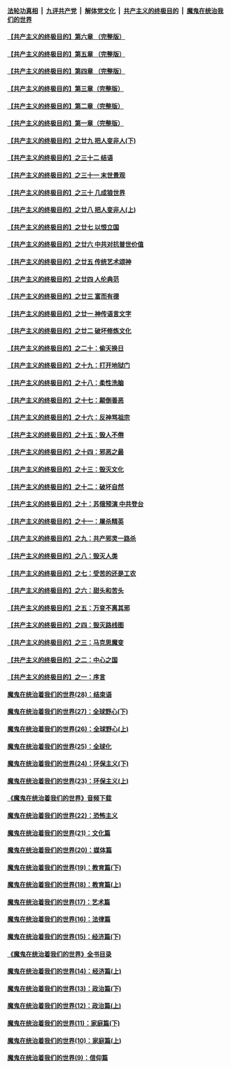 

####  [法轮功真相](../../../../basic/blob/master/README.md?t=07091531) &nbsp;|&nbsp; [九评共产党](../../../../9ping.md/blob/master/README.md?t=07091531) &nbsp;|&nbsp; [解体党文化](../../../../jtdwh.md/blob/master/README.md?t=07091531)  &nbsp;|&nbsp; [共产主义的终极目的](../../../../gczydzjmd.md/blob/master/README.md?t=07091531) &nbsp;|&nbsp; [魔鬼在统治我们的世界](../../../../mgztzwmdsj.md/blob/master/README.md?t=07091531) 

#### [【共产主义的终极目的】第六章 （完整版）](../pages/nsc422/n11428913.md?t=07091531) 

#### [【共产主义的终极目的】第五章 （完整版）](../pages/nsc422/n11428912.md?t=07091531) 

#### [【共产主义的终极目的】第四章 （完整版）](../pages/nsc422/n11428907.md?t=07091531) 

#### [【共产主义的终极目的】第三章（完整版）](../pages/nsc422/n11428848.md?t=07091531) 

#### [【共产主义的终极目的】第二章（完整版）](../pages/nsc422/n11428831.md?t=07091531) 

#### [【共产主义的终极目的】第一章（完整版）](../pages/nsc422/n11417651.md?t=07091531) 

#### [【共产主义的终极目的】之廿九 把人变非人(下)](../pages/nsc422/n11344140.md?t=07091531) 

#### [【共产主义的终极目的】之三十二 结语](../pages/nsc422/n11360535.md?t=07091531) 

#### [【共产主义的终极目的】之三十一 末世景观](../pages/nsc422/n11351129.md?t=07091531) 

#### [【共产主义的终极目的】之三十 几成狼世界](../pages/nsc422/n11348280.md?t=07091531) 

#### [【共产主义的终极目的】之廿八 把人变非人(上)](../pages/nsc422/n11340492.md?t=07091531) 

#### [【共产主义的终极目的】之廿七 以恨立国](../pages/nsc422/n11336944.md?t=07091531) 

#### [【共产主义的终极目的】之廿六 中共对抗普世价值](../pages/nsc422/n11324785.md?t=07091531) 

#### [【共产主义的终极目的】之廿五 传统艺术颂神](../pages/nsc422/n11296396.md?t=07091531) 

#### [【共产主义的终极目的】之廿四 人伦典范](../pages/nsc422/n11296397.md?t=07091531) 

#### [【共产主义的终极目的】之廿三 富而有德](../pages/nsc422/n11283598.md?t=07091531) 

#### [【共产主义的终极目的】之廿一 神传语言文字](../pages/nsc422/n11263265.md?t=07091531) 

#### [【共产主义的终极目的】之廿二 破坏修炼文化](../pages/nsc422/n11245728.md?t=07091531) 

#### [【共产主义的终极目的】之二十：偷天换日](../pages/nsc422/n11238846.md?t=07091531) 

#### [【共产主义的终极目的】之十九：打开地狱门](../pages/nsc422/n11206376.md?t=07091531) 

#### [【共产主义的终极目的】之十八：柔性洗脑](../pages/nsc422/n11199994.md?t=07091531) 

#### [【共产主义的终极目的】之十七：颠倒善恶](../pages/nsc422/n11179782.md?t=07091531) 

#### [【共产主义的终极目的】之十六：反神骂祖宗](../pages/nsc422/n11166798.md?t=07091531) 

#### [【共产主义的终极目的】之十五：毁人不倦](../pages/nsc422/n11166792.md?t=07091531) 

#### [【共产主义的终极目的】之十四：邪恶之最](../pages/nsc422/n11150249.md?t=07091531) 

#### [【共产主义的终极目的】之十三：毁灭文化](../pages/nsc422/n11135227.md?t=07091531) 

#### [【共产主义的终极目的】之十二：破坏自然](../pages/nsc422/n11135214.md?t=07091531) 

#### [【共产主义的终极目的】之十：苏俄预演 中共登台](../pages/nsc422/n11118424.md?t=07091531) 

#### [【共产主义的终极目的】之十一：屠杀精英](../pages/nsc422/n11118442.md?t=07091531) 

#### [【共产主义的终极目的】之九：共产邪灵一路杀](../pages/nsc422/n11114139.md?t=07091531) 

#### [【共产主义的终极目的】之八：毁灭人类](../pages/nsc422/n11108503.md?t=07091531) 

#### [【共产主义的终极目的】之七：受苦的还是工农](../pages/nsc422/n11101809.md?t=07091531) 

#### [【共产主义的终极目的】之六：甜头和苦头](../pages/nsc422/n11096971.md?t=07091531) 

#### [【共产主义的终极目的】之五：万变不离其邪](../pages/nsc422/n11091285.md?t=07091531) 

#### [【共产主义的终极目的】之四：毁灭路线图](../pages/nsc422/n11086284.md?t=07091531) 

#### [【共产主义的终极目的】之三：马克思魔变](../pages/nsc422/n11061941.md?t=07091531) 

#### [【共产主义的终极目的】之二：中心之国](../pages/nsc422/n11047728.md?t=07091531) 

#### [【共产主义的终极目的】之一：序言](../pages/nsc422/n11086077.md?t=07091531) 

#### [魔鬼在统治着我们的世界(28)：结束语](../pages/nsc422/n10936246.md?t=07091531) 

#### [魔鬼在统治着我们的世界(27)：全球野心(下)](../pages/nsc422/n10928319.md?t=07091531) 

#### [魔鬼在统治着我们的世界(26)：全球野心(上)](../pages/nsc422/n10900318.md?t=07091531) 

#### [魔鬼在统治着我们的世界(25)：全球化](../pages/nsc422/n10788205.md?t=07091531) 

#### [魔鬼在统治着我们的世界(24)：环保主义(下)](../pages/nsc422/n10695307.md?t=07091531) 

#### [魔鬼在统治着我们的世界(23)：环保主义(上)](../pages/nsc422/n10688613.md?t=07091531) 

#### [《魔鬼在统治着我们的世界》音频下载](../pages/nsc422/n10635553.md?t=07091531) 

#### [魔鬼在统治着我们的世界(22)：恐怖主义](../pages/nsc422/n10614727.md?t=07091531) 

#### [魔鬼在统治着我们的世界(21)：文化篇](../pages/nsc422/n10597706.md?t=07091531) 

#### [魔鬼在统治着我们的世界(20)：媒体篇](../pages/nsc422/n10586579.md?t=07091531) 

#### [魔鬼在统治着我们的世界(19)：教育篇(下)](../pages/nsc422/n10564808.md?t=07091531) 

#### [魔鬼在统治着我们的世界(18)：教育篇(上)](../pages/nsc422/n10526970.md?t=07091531) 

#### [魔鬼在统治着我们的世界(17)：艺术篇](../pages/nsc422/n10499093.md?t=07091531) 

#### [魔鬼在统治着我们的世界(16)：法律篇](../pages/nsc422/n10485969.md?t=07091531) 

#### [魔鬼在统治着我们的世界(15)：经济篇(下)](../pages/nsc422/n10469975.md?t=07091531) 

#### [《魔鬼在统治着我们的世界》全书目录](../pages/nsc422/n10464261.md?t=07091531) 

#### [魔鬼在统治着我们的世界(14)：经济篇(上)](../pages/nsc422/n10457370.md?t=07091531) 

#### [魔鬼在统治着我们的世界(13)：政治篇(下)](../pages/nsc422/n10448270.md?t=07091531) 

#### [魔鬼在统治着我们的世界(12)：政治篇(上)](../pages/nsc422/n10444576.md?t=07091531) 

#### [魔鬼在统治着我们的世界(11)：家庭篇(下)](../pages/nsc422/n10440961.md?t=07091531) 

#### [魔鬼在统治着我们的世界(10)：家庭篇(上)](../pages/nsc422/n10435448.md?t=07091531) 

#### [魔鬼在统治着我们的世界(9)：信仰篇](../pages/nsc422/n10432159.md?t=07091531) 

